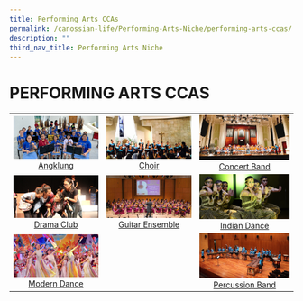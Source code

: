 ```yaml
---
title: Performing Arts CCAs
permalink: /canossian-life/Performing-Arts-Niche/performing-arts-ccas/
description: ""
third_nav_title: Performing Arts Niche
---
```

# PERFORMING ARTS CCAS

|   |   |   |
|:---:|:---:|:---:|
| ![](/images/Canossian%20Life/Performing%20Arts%20Niche/Performing%20arts%20cca/Angklung_1.jpg) [Angklung](/performing-arts-ccas/angklung/) |  ![](/images/Canossian%20Life/Performing%20Arts%20Niche/Performing%20arts%20cca/Choir_Chapel-performance.jpg)[Choir ](/performing-arts-ccas/choir)|  ![](/images/Canossian%20Life/Performing%20Arts%20Niche/Performing%20arts%20cca/CB_VCH_1.jpg) [Concert Band](/performing-arts-ccas/concert-band) |
|![](/images/Canossian%20Life/Performing%20Arts%20Niche/Performing%20arts%20cca/Human-Values-Drama-Festival-2018-Pic-1.jpg)   [Drama Club](/performing-arts-ccas/drama/) | ![](/images/Canossian%20Life/Performing%20Arts%20Niche/Performing%20arts%20cca/guitar2.jpg)  [Guitar Ensemble](/performing-arts-ccas/guitar-ensemble/) | ![](/images/Canossian%20Life/Performing%20Arts%20Niche/Performing%20arts%20cca/INDIAN-DANCE_4212.jpg) [Indian Dance](/performing-arts-ccas/indian-dance/) |
| ![](/images/Canossian%20Life/Performing%20Arts%20Niche/Performing%20arts%20cca/4-Joy-Dancing-Beijing-2018-In-Beijing-to-promote-Singapore.jpg)  [Modern Dance](https://stanthonyscanossiansec.moe.edu.sg/canossian-life/performing-arts-niche/performing-arts-ccas/modern-dance/ "Modern Dance") |   | ![](/images/Canossian%20Life/Performing%20Arts%20Niche/Performing%20arts%20cca/SYF-stage.jpg) [Percussion Band](https://stanthonyscanossiansec.moe.edu.sg/canossian-life/performing-arts-niche/performing-arts-ccas/percussion-band/ "Percussion Band") |